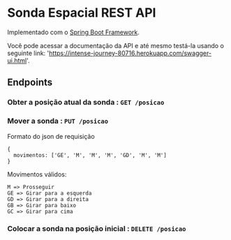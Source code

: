 # Sonda Espacial REST API

Implementado com o [Spring Boot Framework](http://spring.io/projects/spring-boot).

Você pode acessar a documentação da API e até mesmo testá-la usando o seguinte link:  'https://intense-journey-80716.herokuapp.com/swagger-ui.html'.

## Endpoints

### Obter a posição atual da sonda : `GET /posicao`
### Mover a sonda : `PUT /posicao`

Formato do json de requisição
```
{
  movimentos: ['GE', 'M', 'M', 'M', 'GD', 'M', 'M']
}
```
Movimentos válidos:
```
M => Prosseguir
GE => Girar para a esquerda
GD => Girar para a direita
GB => Girar para baixo
GC => Girar para cima
```
### Colocar a sonda na posição inicial : `DELETE /posicao`
